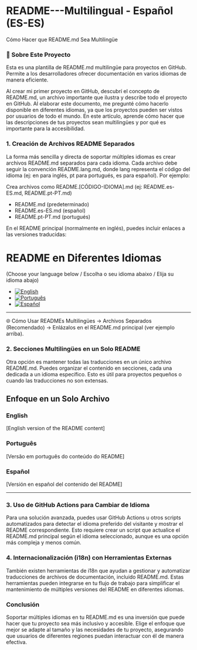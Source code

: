 # README---Multilingual - Español (ES-ES)
Cómo Hacer que README.md Sea Multilingüe

### 📌 Sobre Este Proyecto

Esta es una plantilla de README.md multilingüe para proyectos en GitHub. Permite a los desarrolladores ofrecer documentación en varios idiomas de manera eficiente.

Al crear mi primer proyecto en GitHub, descubrí el concepto de README.md, un archivo importante que ilustra y describe todo el proyecto en GitHub. Al elaborar este documento, me pregunté cómo hacerlo disponible en diferentes idiomas, ya que los proyectos pueden ser vistos por usuarios de todo el mundo. En este artículo, aprende cómo hacer que las descripciones de tus proyectos sean multilingües y por qué es importante para la accesibilidad.

### 1. Creación de Archivos README Separados

La forma más sencilla y directa de soportar múltiples idiomas es crear archivos README.md separados para cada idioma. Cada archivo debe seguir la convención README.lang.md, donde lang representa el código del idioma (ej: en para inglés, pt para portugués, es para español). Por ejemplo:

Crea archivos como README.[CÓDIGO-IDIOMA].md (ej: README.es-ES.md, README.pt-PT.md)

- README.md (predeterminado)
- README.es-ES.md (español)
- README.pt-PT.md (portugués)

En el README principal (normalmente en inglés), puedes incluir enlaces a las versiones traducidas:

# README en Diferentes Idiomas

(Choose your language below / Escolha o seu idioma abaixo / Elija su idioma abajo)
- [![English](https://img.shields.io/badge/Language-English-blue)](README.md)
- [![Português](https://img.shields.io/badge/Language-Português-green)](README.pt-PT.md)
- [![Español](https://img.shields.io/badge/Language-Español-red)](README.es-ES.md)
---

🌐 Cómo Usar READMEs Multilingües -> Archivos Separados (Recomendado) -> Enlázalos en el README.md principal (ver ejemplo arriba).

### 2. Secciones Multilingües en un Solo README
   
Otra opción es mantener todas las traducciones en un único archivo README.md. Puedes organizar el contenido en secciones, cada una dedicada a un idioma específico. Esto es útil para proyectos pequeños o cuando las traducciones no son extensas.

## Enfoque en un Solo Archivo  

### English  
[English version of the README content]  

### Português  
[Versão em português do conteúdo do README]  

### Español  
[Versión en español del contenido del README]  

---

### 3. Uso de GitHub Actions para Cambiar de Idioma
Para una solución avanzada, puedes usar GitHub Actions u otros scripts automatizados para detectar el idioma preferido del visitante y mostrar el README correspondiente. Esto requiere crear un script que actualice el README.md principal según el idioma seleccionado, aunque es una opción más compleja y menos común.

### 4. Internacionalización (i18n) con Herramientas Externas
También existen herramientas de i18n que ayudan a gestionar y automatizar traducciones de archivos de documentación, incluido README.md. Estas herramientas pueden integrarse en tu flujo de trabajo para simplificar el mantenimiento de múltiples versiones del README en diferentes idiomas.

### Conclusión
Soportar múltiples idiomas en tu README.md es una inversión que puede hacer que tu proyecto sea más inclusivo y accesible. Elige el enfoque que mejor se adapte al tamaño y las necesidades de tu proyecto, asegurando que usuarios de diferentes regiones puedan interactuar con él de manera efectiva.
